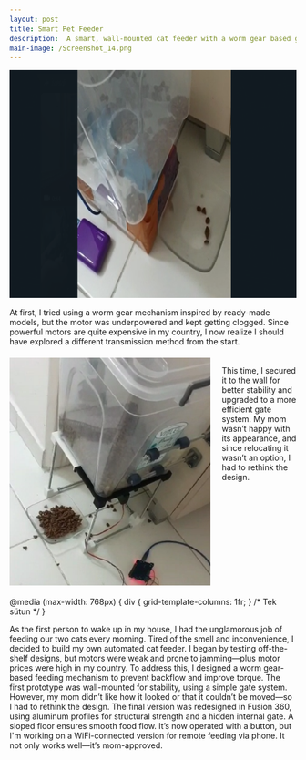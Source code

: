 ```yaml
---
layout: post
title: Smart Pet Feeder
description:  A smart, wall-mounted cat feeder with a worm gear based gate system, designed using Fusion 360. Born out of necessity and a picky cat owner’s aesthetic standards.
main-image: /Screenshot_14.png
---
```


<img src="/_projects/Y.Smart Pet Feeder/Screenshot_12.png" style="height:400px;">

At first, I tried using a worm gear mechanism inspired by ready-made models, but the motor was underpowered and kept getting clogged. Since powerful motors are quite expensive in my country, I now realize I should have explored a different transmission method from the start.


<div style="display: flex; gap: 20px; margin: 20px 0;">
    <img src="/_projects/Y.Smart Pet Feeder/Screenshot_13.png" style="height: 400px;">
    <div>
        <p>This time, I secured it to the wall for better stability and upgraded to a more efficient gate system. My mom wasn’t happy with               its appearance, and since relocating it wasn’t an option, I had to rethink the design.</p>
    </div>
</div>
@media (max-width: 768px) {
    div { grid-template-columns: 1fr; } /* Tek sütun */
}


As the first person to wake up in my house, I had the unglamorous job of feeding our two cats every morning. Tired of the smell and inconvenience, I decided to build my own automated cat feeder.
I began by testing off-the-shelf designs, but motors were weak and prone to jamming—plus motor prices were high in my country. To address this, I designed a worm gear-based feeding mechanism to prevent backflow and improve torque.
The first prototype was wall-mounted for stability, using a simple gate system. However, my mom didn’t like how it looked or that it couldn’t be moved—so I had to rethink the design.
The final version was redesigned in Fusion 360, using aluminum profiles for structural strength and a hidden internal gate. A sloped floor ensures smooth food flow. It’s now operated with a button, but I'm working on a WiFi-connected version for remote feeding via phone.
It not only works well—it’s mom-approved.
